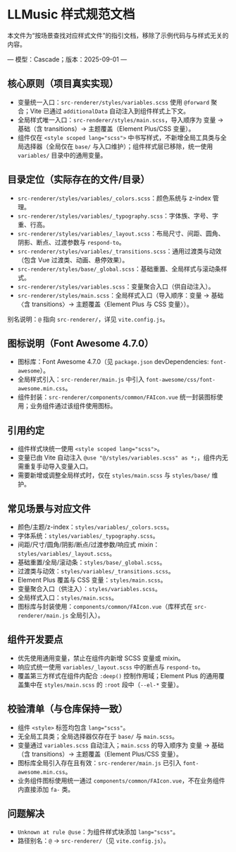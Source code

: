 # LLMusic 样式规范文档

本文件为“按场景查找对应样式文件”的指引文档，移除了示例代码与与样式无关的内容。

— 模型：Cascade；版本：2025-09-01 —

## 核心原则（项目真实实现）

- 变量统一入口：`src-renderer/styles/variables.scss` 使用 `@forward` 聚合；Vite 已通过 `additionalData` 自动注入到组件样式上下文。
- 全局样式唯一入口：`src-renderer/styles/main.scss`，导入顺序为 变量 → 基础（含 transitions）→ 主题覆盖（Element Plus/CSS 变量）。
- 组件仅在 `<style scoped lang="scss">` 中书写样式，不新增全局工具类与全局选择器（全局仅在 `base/` 与入口维护）；组件样式层已移除，统一使用 `variables/` 目录中的通用变量。

## 目录定位（实际存在的文件/目录）

- `src-renderer/styles/variables/_colors.scss`：颜色系统与 z-index 管理。
- `src-renderer/styles/variables/_typography.scss`：字体族、字号、字重、行高。
- `src-renderer/styles/variables/_layout.scss`：布局尺寸、间距、圆角、阴影、断点、过渡参数与 `respond-to`。
- `src-renderer/styles/variables/_transitions.scss`：通用过渡类与动效（包含 Vue 过渡类、动画、悬停效果）。
- `src-renderer/styles/base/_global.scss`：基础重置、全局样式与滚动条样式。
- `src-renderer/styles/variables.scss`：变量聚合入口（供自动注入）。
- `src-renderer/styles/main.scss`：全局样式入口（导入顺序：变量 → 基础〈含 transitions〉→ 主题覆盖〈Element Plus 与 CSS 变量〉）。

别名说明：`@` 指向 `src-renderer/`，详见 `vite.config.js`。

## 图标说明（Font Awesome 4.7.0）

- 图标库：Font Awesome 4.7.0（见 `package.json` devDependencies: `font-awesome`）。
- 全局样式引入：`src-renderer/main.js` 中引入 `font-awesome/css/font-awesome.min.css`。
- 组件封装：`src-renderer/components/common/FAIcon.vue` 统一封装图标使用；业务组件通过该组件使用图标。

## 引用约定

- 组件样式块统一使用 `<style scoped lang="scss">`。
- 变量已由 Vite 自动注入 `@use "@/styles/variables.scss" as *;`，组件内无需重复手动导入变量入口。
- 需要新增或调整全局样式时，仅在 `styles/main.scss` 与 `styles/base/` 维护。

## 常见场景与对应文件

- 颜色/主题/z-index：`styles/variables/_colors.scss`。
- 字体系统：`styles/variables/_typography.scss`。
- 间距/尺寸/圆角/阴影/断点/过渡参数/响应式 mixin：`styles/variables/_layout.scss`。
- 基础重置/全局/滚动条：`styles/base/_global.scss`。
- 过渡类与动效：`styles/variables/_transitions.scss`。
- Element Plus 覆盖与 CSS 变量：`styles/main.scss`。
- 变量聚合入口（供注入）：`styles/variables.scss`。
- 全局样式入口：`styles/main.scss`。
- 图标库与封装使用：`components/common/FAIcon.vue`（库样式在 `src-renderer/main.js` 全局引入）。

## 组件开发要点

- 优先使用通用变量，禁止在组件内新增 SCSS 变量或 mixin。
- 响应式统一使用 `variables/_layout.scss` 中的断点与 `respond-to`。
 - 覆盖第三方样式在组件内配合 `:deep()` 控制作用域；Element Plus 的通用覆盖集中在 `styles/main.scss` 的 `:root` 段中（`--el-*` 变量）。

## 校验清单（与仓库保持一致）

- 组件 `<style>` 标签均包含 `lang="scss"`。
- 无全局工具类；全局选择器仅存在于 `base/` 与 `main.scss`。
- 变量通过 `variables.scss` 自动注入；`main.scss` 的导入顺序为 变量 → 基础（含 transitions）→ 主题覆盖（Element Plus/CSS 变量）。
- 图标库全局引入存在且有效：`src-renderer/main.js` 已引入 `font-awesome.min.css`。
- 业务组件图标使用统一通过 `components/common/FAIcon.vue`，不在业务组件内直接添加 `fa-` 类。

## 问题解决

- `Unknown at rule @use`：为组件样式块添加 `lang="scss"`。
- 路径别名：`@` → `src-renderer/`（见 `vite.config.js`）。
